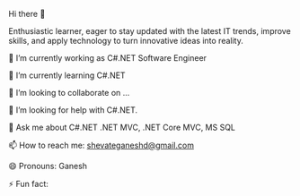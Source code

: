 Hi there 👋

Enthusiastic learner, eager to stay updated with the latest IT trends, improve skills, and apply technology to turn innovative ideas into reality.

🔭 I’m currently working as C#.NET Software Engineer

🌱 I’m currently learning C#.NET

👯 I’m looking to collaborate on ...

🤔 I’m looking for help with C#.NET.

💬 Ask me about C#.NET .NET MVC, .NET Core MVC, MS SQL

📫 How to reach me: shevateganeshd@gmail.com

😄 Pronouns: Ganesh

⚡ Fun fact: 


